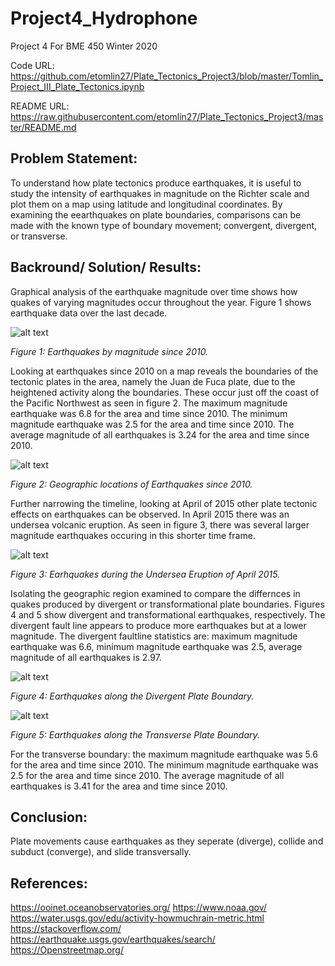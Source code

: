 # Project4_Hydrophone
Project 4 For BME 450 Winter 2020

Code URL: https://github.com/etomlin27/Plate_Tectonics_Project3/blob/master/Tomlin_Project_III_Plate_Tectonics.ipynb

README URL: https://raw.githubusercontent.com/etomlin27/Plate_Tectonics_Project3/master/README.md

## Problem Statement:

To understand how plate tectonics produce earthquakes, it is useful to study the intensity of earthquakes in magnitude on the Richter scale and plot them on a map using latitude and longitudinal coordinates. By examining the eearthquakes on plate boundaries, comparisons can be made with the known type of boundary movement; convergent, divergent, or transverse.

## Backround/ Solution/ Results:

Graphical analysis of the earthquake magnitude over time shows how quakes of varying magnitudes occur throughout the year. Figure 1 shows earthquake data over the last decade.

![alt text](https://github.com/etomlin27/Plate_Tectonics_Project3/blob/master/Magtime.png)

*Figure 1: Earthquakes by magnitude since 2010.*

Looking at earthquakes since 2010 on a map reveals the boundaries of the tectonic plates in the area, namely the Juan de Fuca plate, due to the heightened activity along the boundaries. These occur just off the coast of the Pacific Northwest as seen in figure 2. The maximum magnitude earthquake was  6.8  for the area and time since 2010. The minimum magnitude earthquake was  2.5  for the area and time since 2010. The average magnitude of all earthquakes is  3.24  for the area and time since 2010.

![alt text](https://github.com/etomlin27/Plate_Tectonics_Project3/blob/master/Bigplot.png)

*Figure 2: Geographic locations of Earthquakes since 2010.*

Further narrowing the timeline, looking at April of 2015 other plate tectonic effects on earthquakes can be observed. In April 2015 there was an undersea volcanic eruption. As seen in figure 3, there was several larger magnitude earthquakes occuring in this shorter time frame.

![alt text](https://github.com/etomlin27/Plate_Tectonics_Project3/blob/master/Aprplot.png)

*Figure 3: Earhquakes during the Undersea Eruption of April 2015.*

Isolating the geographic region examined to compare the differnces in quakes produced by divergent or transformational plate boundaries. Figures 4 and 5 show divergent and transformational earthquakes, respectively. The divergent fault line appears to produce more earthquakes but at a lower magnitude. The divergent faultline statistics are: maximum magnitude earthquake was 6.6, minimum magnitude earthquake was  2.5, average magnitude of all earthquakes is  2.97.

![alt text](https://github.com/etomlin27/Plate_Tectonics_Project3/blob/master/Divplot.png)

*Figure 4: Earthquakes along the Divergent Plate Boundary.*

![alt text](https://github.com/etomlin27/Plate_Tectonics_Project3/blob/master/Transplot.png)

*Figure 5: Earthquakes along the Transverse Plate Boundary.*

For the transverse boundary: the maximum magnitude earthquake was  5.6  for the area and time since 2010. The minimum magnitude earthquake was  2.5  for the area and time since 2010. The average magnitude of all earthquakes is  3.41  for the area and time since 2010.

## Conclusion:

Plate movements cause earthquakes as they seperate (diverge), collide and subduct (converge), and slide transversally.

## References:

https://ooinet.oceanobservatories.org/
https://www.noaa.gov/
https://water.usgs.gov/edu/activity-howmuchrain-metric.html
https://stackoverflow.com/
https://earthquake.usgs.gov/earthquakes/search/
https://Openstreetmap.org/
